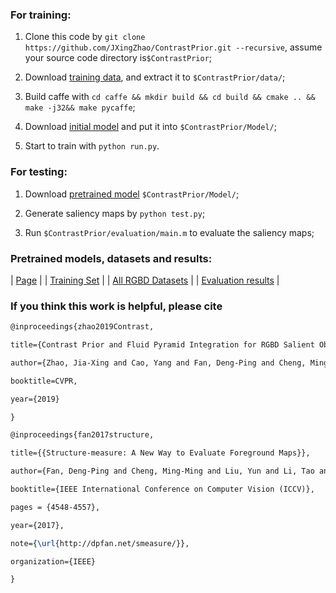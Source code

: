 ### For training:
1. Clone this code by `git clone https://github.com/JXingZhao/ContrastPrior.git --recursive`, assume your source code directory is`$ContrastPrior`;

2. Download [training data](https://drive.google.com/open?id=1dYjsTiLBsjfamVL0YNfahRx6z1rorm0q), and extract it to `$ContrastPrior/data/`;

3. Build caffe with `cd caffe && mkdir build && cd build && cmake .. && make -j32&& make pycaffe`;

4. Download [initial model](https://drive.google.com/open?id=19U7SfIWBIjrvkTO_75qrn64PvMfHAS8P) and put it
into `$ContrastPrior/Model/`;

5. Start to train with `python run.py`.

### For testing:
1. Download [pretrained model](https://drive.google.com/open?id=1rM2g5j3PNr3GAUe_8ii5uY5N5s47Zpp0) `$ContrastPrior/Model/`;

2. Generate saliency maps by `python test.py`; 

3. Run `$ContrastPrior/evaluation/main.m` to evaluate the saliency maps;


### Pretrained models, datasets and results:
| [Page](https://mmcheng.net/jxzhao/) |
| [Training Set](https://drive.google.com/open?id=1dYjsTiLBsjfamVL0YNfahRx6z1rorm0q)  |
| [All RGBD Datasets](http://mc.nankai.edu.cn/datasets/rgbd_saliency_datasets.zip)  |
| [Evaluation results](https://drive.google.com/open?id=17Fmngs0nxF0pEYFGTHAOA2C1akVegwg6)  |


### If you think this work is helpful, please cite
```latex
@inproceedings{zhao2019Contrast,

title={Contrast Prior and Fluid Pyramid Integration for RGBD Salient Object Detection},

author={Zhao, Jia-Xing and Cao, Yang and Fan, Deng-Ping and Cheng, Ming-Ming and Li, Xuan-Yi and Zhang, Le},

booktitle=CVPR,

year={2019}

}

@inproceedings{fan2017structure,

title={{Structure-measure: A New Way to Evaluate Foreground Maps}},

author={Fan, Deng-Ping and Cheng, Ming-Ming and Liu, Yun and Li, Tao and Borji, Ali},

booktitle={IEEE International Conference on Computer Vision (ICCV)},

pages = {4548-4557},

year={2017},

note={\url{http://dpfan.net/smeasure/}},

organization={IEEE}

}
```



